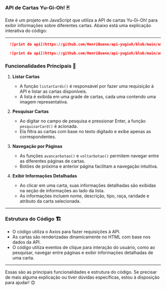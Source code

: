 ### API de Cartas Yu-Gi-Oh! 🃏

Este é um projeto em JavaScript que utiliza a API de cartas Yu-Gi-Oh! para exibir informações sobre diferentes cartas. Abaixo está uma explicação interativa do código:

---

 ```markdown
   ![print da api](https://github.com/HenriBueno/api-yugioh/blob/main/assets/images/print2.png)
   ```
 ```markdown
   ![print da api](https://github.com/HenriBueno/api-yugioh/blob/main/assets/images/print1.png)
   ```

### Funcionalidades Principais 🚀

1. **Listar Cartas**
   - A função `listarCards()` é responsável por fazer uma requisição à API e listar as cartas disponíveis.
   - A lista é exibida em uma grade de cartas, cada uma contendo uma imagem representativa.

2. **Pesquisar Cartas**
   - Ao digitar no campo de pesquisa e pressionar Enter, a função `pesquisarCard()` é acionada.
   - Ela filtra as cartas com base no texto digitado e exibe apenas as correspondentes.

3. **Navegação por Páginas**
   - As funções `avancarbotao()` e `voltarbotao()` permitem navegar entre as diferentes páginas de cartas.
   - Botões de próxima e anterior página facilitam a navegação intuitiva.

4. **Exibir Informações Detalhadas**
   - Ao clicar em uma carta, suas informações detalhadas são exibidas na seção de informações ao lado da lista.
   - As informações incluem nome, descrição, tipo, raça, raridade e atributo da carta selecionada.

---

### Estrutura do Código 🏗️

- O código utiliza o Axios para fazer requisições à API.
- As cartas são renderizadas dinamicamente no HTML com base nos dados da API.
- O código utiliza eventos de clique para interação do usuário, como ao pesquisar, navegar entre páginas e exibir informações detalhadas de uma carta.

---

Essas são as principais funcionalidades e estrutura do código. Se precisar de mais alguma explicação ou tiver dúvidas específicas, estou à disposição para ajudar! 😊
